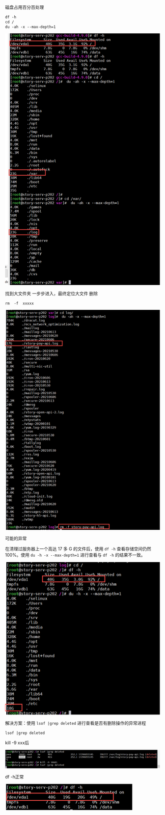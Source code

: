 磁盘占用百分百处理

```
df -h
cd /
du -ah -x --max-depth=1
```

![vartar](处理磁盘占用率百分百-pic/image-20210622125215733.png)

找到大文件夹 一步步进入，最终定位大文件 删除

```
rm  -f  xxxxx
```

![vartar](处理磁盘占用率百分百-pic/image-20210622125405433.png)

可能的异常

在清理过服务器上一个高达 17 多 G 的文件后，使用 `df -h` 查看存储空间仍然 100%。使用 `du -h -x --max-depth=1` 进行查看与 `df -h` 的结果不一致。

![vartar](处理磁盘占用率百分百-pic/image-20210622125538464.png)

解决方案：使用 `lsof |grep deleted` 进行查看是否有删除操作的异常进程

```
lsof |grep deleted
```

kill -9 xxx后

![vartar](处理磁盘占用率百分百-pic/image-20210622125717639.png)

df -h正常

![vartar](处理磁盘占用率百分百-pic/image-20210622125757305.png)